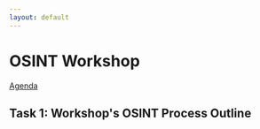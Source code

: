 ```yaml
---
layout: default
---
```


# OSINT Workshop
[Agenda](./index.md)
## Task 1: Workshop's OSINT Process Outline